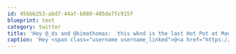 ```yaml
---
id: 45bbb253-abd7-44af-b080-405da7fc915f
blueprint: text
category: twitter
title: 'Hey @_ds and @kimathomas:  this wknd is the last Hot Pot at Mango for the year. Interested?'
caption: 'Hey <span class="username username_linked">@<a href="https://twitter.com/_ds" title="Dustin Senos">_ds</a></span> and @kimathomas:  this wknd is the last Hot Pot at Mango for the year. Interested?'
---
```


